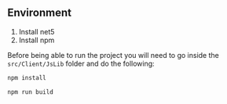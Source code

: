 ## Environment

1. Install net5
2. Install npm

Before being able to run the project you will need to go inside the `src/Client/JsLib` folder and do the following:

```bash
npm install

npm run build
```